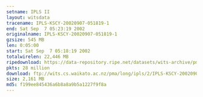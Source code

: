 ```yaml
---
setname: IPLS II
layout: witsdata
tracename: IPLS-KSCY-20020907-051819-1
end: Sat Sep  7 05:23:19 2002
originalname: IPLS-KSCY-20020907-051819-1
gzsize: 545 MB
len: 0:05:00
start: Sat Sep  7 05:18:19 2002
totalwirelen: 22,446 MB
ripedownload: https://data-repository.ripe.net/datasets/wits-archive/pma/long/ipls/2/IPLS-KSCY-20020907-051819-1.gz
pkts: 28 million
download: ftp://wits.cs.waikato.ac.nz/pma/long/ipls/2/IPLS-KSCY-20020907-051819-1.gz
size: 2,161 MB
md5: f199ee845436a6b8a8a9b5a1227f9f8a
---
```

